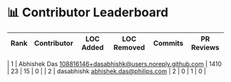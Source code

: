 # 📊 Contributor Leaderboard

| Rank | Contributor | LOC Added | LOC Removed | Commits | PR Reviews |
|------|-------------|-----------|-------------|---------|------------|

|      1 | Abhishek Das <108816146+dasabhishk@users.noreply.github.com> | 1410 | 23 | 15 | 0 |
|      2 | dasabhishk <abhishek.das@philips.com> | 2 | 0 | 1 | 0 |
